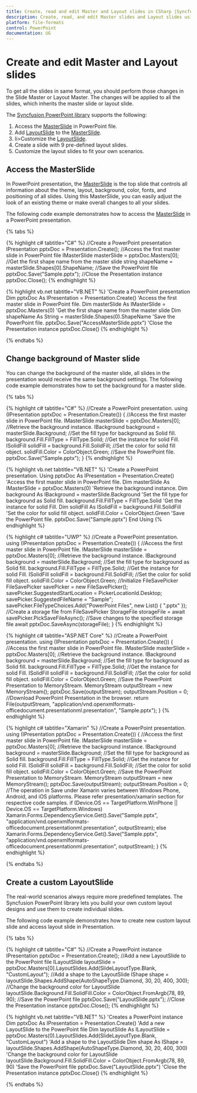 ```yaml
---
title: Create, read and edit Master and Layout slides in CSharp |Syncfusion|
description: Create, read, and edit Master slides and Layout slides using Syncfusion PowerPoint library (Essential Presentation).
platform: file-formats
control: PowerPoint
documentation: UG
---
```


# Create and edit Master and Layout slides

To get all the slides in same format, you should perform those changes in the Slide Master or Layout Master. The changes will be applied to all the slides, which inherits the master slide or layout slide.

The [Syncfusion PowerPoint library](https://www.syncfusion.com/powerpoint-framework/net) supports the following:

1. Access the [MasterSlide](https://help.syncfusion.com/cr/file-formats/Syncfusion.Presentation.IMasterSlide.html) in PowerPoint file.
2. Add [LayoutSlide](https://help.syncfusion.com/cr/file-formats/Syncfusion.Presentation.ILayoutSlide.html) to the [MasterSlide](https://help.syncfusion.com/cr/file-formats/Syncfusion.Presentation.IMasterSlide.html).
3. li>Customize the [LayoutSlide](https://help.syncfusion.com/cr/file-formats/Syncfusion.Presentation.ILayoutSlide.html).
4. Create a slide with 9 pre-defined layout slides.
5. Customize the layout slides to fit your own scenarios.

## Access the MasterSlide

In PowerPoint presentation, the [MasterSlide](https://help.syncfusion.com/cr/file-formats/Syncfusion.Presentation.IMasterSlide.html) is the top slide that controls all information about the theme, layout, background, color, fonts, and positioning of all slides. Using this MasterSlide, you can easily adjust the look of an existing theme or make overall changes to all your slides.

The following code example demonstrates how to access the [MasterSlide](https://help.syncfusion.com/cr/file-formats/Syncfusion.Presentation.IMasterSlide.html) in a PowerPoint presentation.

{% tabs %}

{% highlight c# tabtitle="C#" %}
//Create a PowerPoint presentation
IPresentation pptxDoc = Presentation.Create();
//Access the first master slide in PowerPoint file
IMasterSlide masterSlide = pptxDoc.Masters[0];
//Get the first shape name from the master slide
string shapeName = masterSlide.Shapes[0].ShapeName;
//Save the PowerPoint file
pptxDoc.Save("Sample.pptx");
//Close the Presentation instance
pptxDoc.Close();
{% endhighlight %}

{% highlight vb.net tabtitle="VB.NET" %}
'Create a PowerPoint presentation
Dim pptxDoc As IPresentation = Presentation.Create()
'Access the first master slide in PowerPoint file.
Dim masterSlide As IMasterSlide = pptxDoc.Masters(0)
'Get the first shape name from the master slide
Dim shapeName As String = masterSlide.Shapes(0).ShapeName
'Save the PowerPoint file.
pptxDoc.Save("AccessMasterSlide.pptx")
'Close the Presentation instance
pptxDoc.Close()
{% endhighlight %}

{% endtabs %}

## Change background of Master slide

You can change the background of the master slide, all slides in the presentation would receive the same background settings. The following code example demonstrates how to set the background for a master slide.

{% tabs %}

{% highlight c# tabtitle="C#" %}
//Create a PowerPoint presentation.
using (IPresentation pptxDoc = Presentation.Create())
{
    //Access the first master slide in PowerPoint file.
    IMasterSlide masterSlide = pptxDoc.Masters[0];
    //Retrieve the background instance.
    IBackground background = masterSlide.Background;
    //Set the fill type for background as Solid fill.
    background.Fill.FillType = FillType.Solid;
    //Get the instance for solid Fill.
    ISolidFill solidFill = background.Fill.SolidFill;
    //Set the color for solid fill object.
    solidFill.Color = ColorObject.Green;
    //Save the PowerPoint file.
    pptxDoc.Save("Sample.pptx");
}
{% endhighlight %}

{% highlight vb.net tabtitle="VB.NET" %}
'Create a PowerPoint presentation.
Using pptxDoc As IPresentation = Presentation.Create()
    'Access the first master slide in PowerPoint file.
    Dim masterSlide As IMasterSlide = pptxDoc.Masters(0)
    'Retrieve the background instance.
    Dim background As IBackground = masterSlide.Background
    'Set the fill type for background as Solid fill.
    background.Fill.FillType = FillType.Solid
    'Get the instance for solid Fill.
    Dim solidFill As ISolidFill = background.Fill.SolidFill
    'Set the color for solid fill object.
    solidFill.Color = ColorObject.Green
    'Save the PowerPoint file.
    pptxDoc.Save("Sample.pptx")
End Using
{% endhighlight %}

{% highlight c# tabtitle="UWP" %}
//Create a PowerPoint presentation.
using (IPresentation pptxDoc = Presentation.Create())
{
    //Access the first master slide in PowerPoint file.
    IMasterSlide masterSlide = pptxDoc.Masters[0];
    //Retrieve the background instance.
    IBackground background = masterSlide.Background;
    //Set the fill type for background as Solid fill.
    background.Fill.FillType = FillType.Solid;
    //Get the instance for solid Fill.
    ISolidFill solidFill = background.Fill.SolidFill;
    //Set the color for solid fill object.
    solidFill.Color = ColorObject.Green;
    //Initialize FileSavePicker
    FileSavePicker savePicker = new FileSavePicker();
    savePicker.SuggestedStartLocation = PickerLocationId.Desktop;
    savePicker.SuggestedFileName = "Sample";
    savePicker.FileTypeChoices.Add("PowerPoint Files", new List<string>() { ".pptx" });
    //Create a storage file from FileSavePicker
    StorageFile storageFile = await savePicker.PickSaveFileAsync();
    //Save changes to the specified storage file
    await pptxDoc.SaveAsync(storageFile);
}
{% endhighlight %}

{% highlight c# tabtitle="ASP.NET Core" %}
//Create a PowerPoint presentation.
using (IPresentation pptxDoc = Presentation.Create())
{
    //Access the first master slide in PowerPoint file.
    IMasterSlide masterSlide = pptxDoc.Masters[0];
    //Retrieve the background instance.
    IBackground background = masterSlide.Background;
    //Set the fill type for background as Solid fill.
    background.Fill.FillType = FillType.Solid;
    //Get the instance for solid Fill.
    ISolidFill solidFill = background.Fill.SolidFill;
    //Set the color for solid fill object.
    solidFill.Color = ColorObject.Green;
    //Save the PowerPoint Presentation to MemoryStream.
    MemoryStream outputStream = new MemoryStream();
    pptxDoc.Save(outputStream);
    outputStream.Position = 0;
    //Download PowerPoint Presentation in the browser.
    return File(outputStream, "application/vnd.openxmlformats-officedocument.presentationml.presentation", "Sample.pptx");
}
{% endhighlight %}

{% highlight c# tabtitle="Xamarin" %}
//Create a PowerPoint presentation.
using (IPresentation pptxDoc = Presentation.Create())
{
    //Access the first master slide in PowerPoint file.
    IMasterSlide masterSlide = pptxDoc.Masters[0];
    //Retrieve the background instance.
    IBackground background = masterSlide.Background;
    //Set the fill type for background as Solid fill.
    background.Fill.FillType = FillType.Solid;
    //Get the instance for solid Fill.
    ISolidFill solidFill = background.Fill.SolidFill;
    //Set the color for solid fill object.
    solidFill.Color = ColorObject.Green;
    //Save the PowerPoint Presentation to MemoryStream.
    MemoryStream outputStream = new MemoryStream();
    pptxDoc.Save(outputStream);
    outputStream.Position = 0;
    //The operation in Save under Xamarin varies between Windows Phone, Android, and iOS platforms. Please refer presentation/xamarin section for respective code samples.
    if (Device.OS == TargetPlatform.WinPhone || Device.OS == TargetPlatform.Windows)
        Xamarin.Forms.DependencyService.Get<ISaveWindowsPhone>().Save("Sample.pptx", "application/vnd.openxmlformats-officedocument.presentationml.presentation", outputStream);
    else
        Xamarin.Forms.DependencyService.Get<ISave>().Save("Sample.pptx", "application/vnd.openxmlformats-officedocument.presentationml.presentation", outputStream);
}
{% endhighlight %}

{% endtabs %}

## Create a custom LayoutSlide

The real-world scenarios always require more predefined templates. The Syncfusion PowerPoint library lets you build your own custom layout designs and use them to create individual slides.

The following code example demonstrates how to create new custom layout slide and access layout slide in Presentation.

{% tabs %}

{% highlight c# tabtitle="C#" %}
//Create a PowerPoint instance
IPresentation pptxDoc = Presentation.Create();
//Add a new LayoutSlide to the PowerPoint file
ILayoutSlide layoutSlide = pptxDoc.Masters[0].LayoutSlides.Add(SlideLayoutType.Blank, "CustomLayout");
//Add a shape to the LayoutSlide
IShape shape = layoutSlide.Shapes.AddShape(AutoShapeType.Diamond, 30, 20, 400, 300);
//Change the background color for LayoutSlide
layoutSlide.Background.Fill.SolidFill.Color = ColorObject.FromArgb(78, 89, 90);
//Save the PowerPoint file
pptxDoc.Save("LayoutSlide.pptx");
//Close the Presentation instance
pptxDoc.Close();
{% endhighlight %}

{% highlight vb.net tabtitle="VB.NET" %}
'Creates a PowerPoint instance
Dim pptxDoc As IPresentation = Presentation.Create()
'Add a new LayoutSlide to the PowerPoint file
Dim layoutSlide As ILayoutSlide = pptxDoc.Masters(0).LayoutSlides.Add(SlideLayoutType.Blank, "CustomLayout")
'Add a shape to the LayoutSlide
Dim shape As IShape = layoutSlide.Shapes.AddShape(AutoShapeType.Diamond, 30, 20, 400, 300)
'Change the background color for LayoutSlide
layoutSlide.Background.Fill.SolidFill.Color = ColorObject.FromArgb(78, 89, 90)
'Save the PowerPoint file
pptxDoc.Save("LayoutSlide.pptx")
'Close the Presentation instance
pptxDoc.Close()
{% endhighlight %}

{% endtabs %}